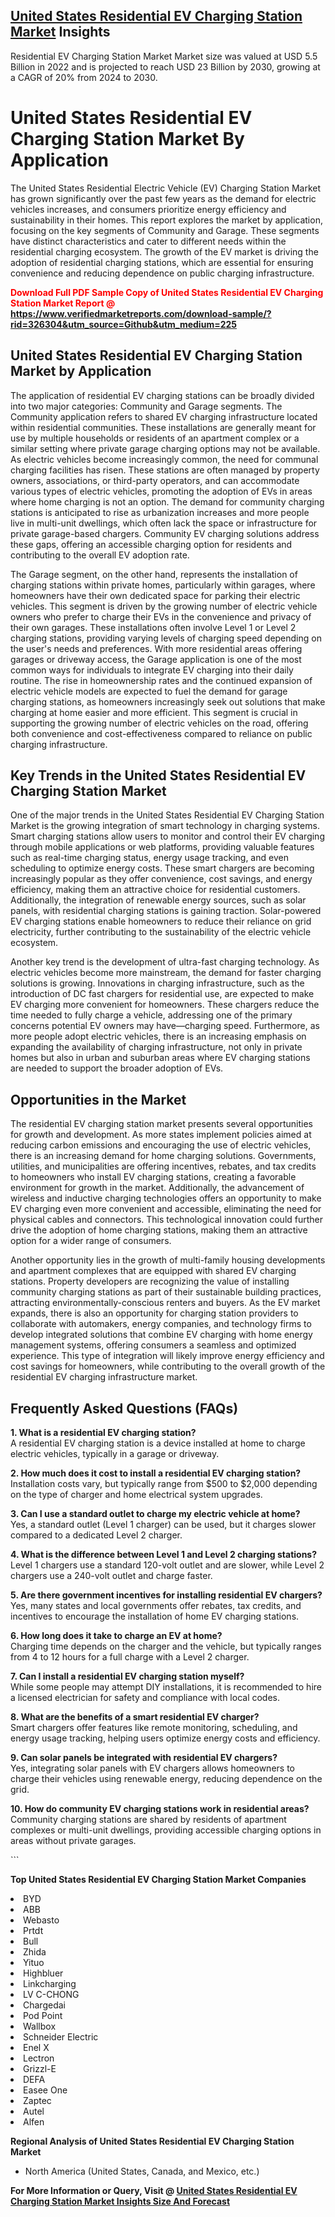 <h2><a href="https://www.verifiedmarketreports.com/download-sample/?rid=326304&amp;utm_source=Github&amp;utm_medium=225" target="_blank">United States Residential EV Charging Station Market</a> Insights</h2><p>Residential EV Charging Station Market Market size was valued at USD 5.5 Billion in 2022 and is projected to reach USD 23 Billion by 2030, growing at a CAGR of 20% from 2024 to 2030.</p><p> <h1>United States Residential EV Charging Station Market By Application</h1> <p>The United States Residential Electric Vehicle (EV) Charging Station Market has grown significantly over the past few years as the demand for electric vehicles increases, and consumers prioritize energy efficiency and sustainability in their homes. This report explores the market by application, focusing on the key segments of Community and Garage. These segments have distinct characteristics and cater to different needs within the residential charging ecosystem. The growth of the EV market is driving the adoption of residential charging stations, which are essential for ensuring convenience and reducing dependence on public charging infrastructure.</p> <p><strong><p><span class=""><span style="color: #ff0000;"><strong>Download Full PDF Sample Copy of United States Residential EV Charging Station Market Report</strong> @ </span><a href="https://www.verifiedmarketreports.com/download-sample/?rid=326304&amp;utm_source=Github&amp;utm_medium=225" target="_blank">https://www.verifiedmarketreports.com/download-sample/?rid=326304&amp;utm_source=Github&amp;utm_medium=225</a></span></p></strong></p> <h2>United States Residential EV Charging Station Market by Application</h2> <p>The application of residential EV charging stations can be broadly divided into two major categories: Community and Garage segments. The Community application refers to shared EV charging infrastructure located within residential communities. These installations are generally meant for use by multiple households or residents of an apartment complex or a similar setting where private garage charging options may not be available. As electric vehicles become increasingly common, the need for communal charging facilities has risen. These stations are often managed by property owners, associations, or third-party operators, and can accommodate various types of electric vehicles, promoting the adoption of EVs in areas where home charging is not an option. The demand for community charging stations is anticipated to rise as urbanization increases and more people live in multi-unit dwellings, which often lack the space or infrastructure for private garage-based chargers. Community EV charging solutions address these gaps, offering an accessible charging option for residents and contributing to the overall EV adoption rate.</p> <p>The Garage segment, on the other hand, represents the installation of charging stations within private homes, particularly within garages, where homeowners have their own dedicated space for parking their electric vehicles. This segment is driven by the growing number of electric vehicle owners who prefer to charge their EVs in the convenience and privacy of their own garages. These installations often involve Level 1 or Level 2 charging stations, providing varying levels of charging speed depending on the user's needs and preferences. With more residential areas offering garages or driveway access, the Garage application is one of the most common ways for individuals to integrate EV charging into their daily routine. The rise in homeownership rates and the continued expansion of electric vehicle models are expected to fuel the demand for garage charging stations, as homeowners increasingly seek out solutions that make charging at home easier and more efficient. This segment is crucial in supporting the growing number of electric vehicles on the road, offering both convenience and cost-effectiveness compared to reliance on public charging infrastructure.</p> <h2>Key Trends in the United States Residential EV Charging Station Market</h2> <p>One of the major trends in the United States Residential EV Charging Station Market is the growing integration of smart technology in charging systems. Smart charging stations allow users to monitor and control their EV charging through mobile applications or web platforms, providing valuable features such as real-time charging status, energy usage tracking, and even scheduling to optimize energy costs. These smart chargers are becoming increasingly popular as they offer convenience, cost savings, and energy efficiency, making them an attractive choice for residential customers. Additionally, the integration of renewable energy sources, such as solar panels, with residential charging stations is gaining traction. Solar-powered EV charging stations enable homeowners to reduce their reliance on grid electricity, further contributing to the sustainability of the electric vehicle ecosystem.</p> <p>Another key trend is the development of ultra-fast charging technology. As electric vehicles become more mainstream, the demand for faster charging solutions is growing. Innovations in charging infrastructure, such as the introduction of DC fast chargers for residential use, are expected to make EV charging more convenient for homeowners. These chargers reduce the time needed to fully charge a vehicle, addressing one of the primary concerns potential EV owners may have—charging speed. Furthermore, as more people adopt electric vehicles, there is an increasing emphasis on expanding the availability of charging infrastructure, not only in private homes but also in urban and suburban areas where EV charging stations are needed to support the broader adoption of EVs.</p> <h2>Opportunities in the Market</h2> <p>The residential EV charging station market presents several opportunities for growth and development. As more states implement policies aimed at reducing carbon emissions and encouraging the use of electric vehicles, there is an increasing demand for home charging solutions. Governments, utilities, and municipalities are offering incentives, rebates, and tax credits to homeowners who install EV charging stations, creating a favorable environment for growth in the market. Additionally, the advancement of wireless and inductive charging technologies offers an opportunity to make EV charging even more convenient and accessible, eliminating the need for physical cables and connectors. This technological innovation could further drive the adoption of home charging stations, making them an attractive option for a wider range of consumers.</p> <p>Another opportunity lies in the growth of multi-family housing developments and apartment complexes that are equipped with shared EV charging stations. Property developers are recognizing the value of installing community charging stations as part of their sustainable building practices, attracting environmentally-conscious renters and buyers. As the EV market expands, there is also an opportunity for charging station providers to collaborate with automakers, energy companies, and technology firms to develop integrated solutions that combine EV charging with home energy management systems, offering consumers a seamless and optimized experience. This type of integration will likely improve energy efficiency and cost savings for homeowners, while contributing to the overall growth of the residential EV charging infrastructure market.</p> <h2>Frequently Asked Questions (FAQs)</h2> <p><strong>1. What is a residential EV charging station?</strong><br> A residential EV charging station is a device installed at home to charge electric vehicles, typically in a garage or driveway.</p> <p><strong>2. How much does it cost to install a residential EV charging station?</strong><br> Installation costs vary, but typically range from $500 to $2,000 depending on the type of charger and home electrical system upgrades.</p> <p><strong>3. Can I use a standard outlet to charge my electric vehicle at home?</strong><br> Yes, a standard outlet (Level 1 charger) can be used, but it charges slower compared to a dedicated Level 2 charger.</p> <p><strong>4. What is the difference between Level 1 and Level 2 charging stations?</strong><br> Level 1 chargers use a standard 120-volt outlet and are slower, while Level 2 chargers use a 240-volt outlet and charge faster.</p> <p><strong>5. Are there government incentives for installing residential EV chargers?</strong><br> Yes, many states and local governments offer rebates, tax credits, and incentives to encourage the installation of home EV charging stations.</p> <p><strong>6. How long does it take to charge an EV at home?</strong><br> Charging time depends on the charger and the vehicle, but typically ranges from 4 to 12 hours for a full charge with a Level 2 charger.</p> <p><strong>7. Can I install a residential EV charging station myself?</strong><br> While some people may attempt DIY installations, it is recommended to hire a licensed electrician for safety and compliance with local codes.</p> <p><strong>8. What are the benefits of a smart residential EV charger?</strong><br> Smart chargers offer features like remote monitoring, scheduling, and energy usage tracking, helping users optimize energy costs and efficiency.</p> <p><strong>9. Can solar panels be integrated with residential EV chargers?</strong><br> Yes, integrating solar panels with EV chargers allows homeowners to charge their vehicles using renewable energy, reducing dependence on the grid.</p> <p><strong>10. How do community EV charging stations work in residential areas?</strong><br> Community charging stations are shared by residents of apartment complexes or multi-unit dwellings, providing accessible charging options in areas without private garages.</p> ```</p><p><strong>Top United States Residential EV Charging Station Market Companies</strong></p><div data-test-id=""><p><li>BYD</li><li> ABB</li><li> Webasto</li><li> Prtdt</li><li> Bull</li><li> Zhida</li><li> Yituo</li><li> Highbluer</li><li> Linkcharging</li><li> LV C-CHONG</li><li> Chargedai</li><li> Pod Point</li><li> Wallbox</li><li> Schneider Electric</li><li> Enel X</li><li> Lectron</li><li> Grizzl-E</li><li> DEFA</li><li> Easee One</li><li> Zaptec</li><li> Autel</li><li> Alfen</li></p><div><strong>Regional Analysis of&nbsp;United States Residential EV Charging Station Market</strong></div><ul><li dir="ltr"><p dir="ltr">North America&nbsp;(United States, Canada, and Mexico, etc.)</p></li></ul><p><strong>For More Information or Query, Visit @&nbsp;</strong><strong><a href="https://www.verifiedmarketreports.com/product/residential-ev-charging-station-market/?utm_source=Github&amp;utm_medium=225" target="_blank">United States Residential EV Charging Station Market Insights Size And Forecast</a></strong></p></div>
